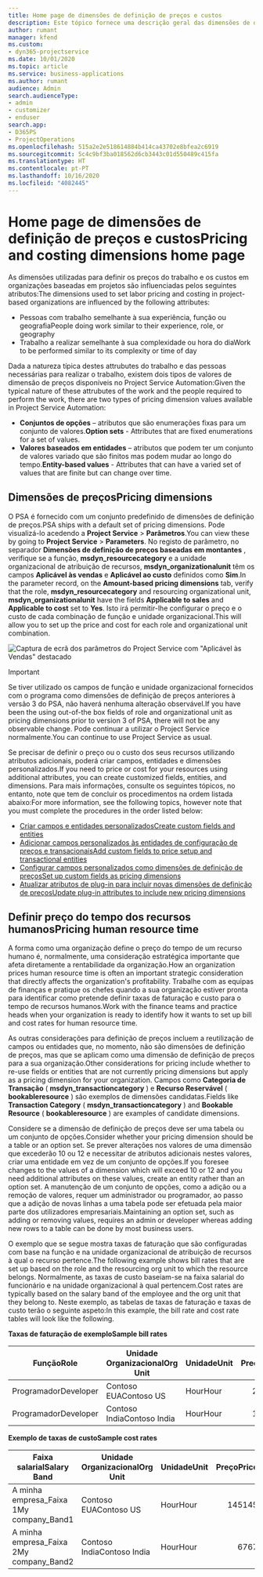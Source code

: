 ```yaml
---
title: Home page de dimensões de definição de preços e custos
description: Este tópico fornece uma descrição geral das dimensões de definição de preços.
author: rumant
manager: kfend
ms.custom:
- dyn365-projectservice
ms.date: 10/01/2020
ms.topic: article
ms.service: business-applications
ms.author: rumant
audience: Admin
search.audienceType:
- admin
- customizer
- enduser
search.app:
- D365PS
- ProjectOperations
ms.openlocfilehash: 515a2e2e518614884b414ca43702e8bfea2c6919
ms.sourcegitcommit: 5c4c9bf3ba018562d6cb3443c01d550489c415fa
ms.translationtype: HT
ms.contentlocale: pt-PT
ms.lasthandoff: 10/16/2020
ms.locfileid: "4082445"
---
```

# <a name="pricing-and-costing-dimensions-home-page"></a><span data-ttu-id="b78b0-103">Home page de dimensões de definição de preços e custos</span><span class="sxs-lookup"><span data-stu-id="b78b0-103">Pricing and costing dimensions home page</span></span>

<span data-ttu-id="b78b0-104">As dimensões utilizadas para definir os preços do trabalho e os custos em organizações baseadas em projetos são influenciadas pelos seguintes atributos:</span><span class="sxs-lookup"><span data-stu-id="b78b0-104">The dimensions used to set labor pricing and costing in project-based organizations are influenced by the following attributes:</span></span>

- <span data-ttu-id="b78b0-105">Pessoas com trabalho semelhante à sua experiência, função ou geografia</span><span class="sxs-lookup"><span data-stu-id="b78b0-105">People doing work similar to their experience, role, or geography</span></span>
- <span data-ttu-id="b78b0-106">Trabalho a realizar semelhante à sua complexidade ou hora do dia</span><span class="sxs-lookup"><span data-stu-id="b78b0-106">Work to be performed similar to its complexity or time of day</span></span>

<span data-ttu-id="b78b0-107">Dada a natureza típica destes attrubutes do trabalho e das pessoas necessárias para realizar o trabalho, existem dois tipos de valores de dimensão de preços disponíveis no Project Service Automation:</span><span class="sxs-lookup"><span data-stu-id="b78b0-107">Given the typical nature of these attrubutes of the work and the people required to perform the work, there are two types of pricing dimension values available in Project Service Automation:</span></span> 

- <span data-ttu-id="b78b0-108">**Conjuntos de opções** – atributos que são enumerações fixas para um conjunto de valores.</span><span class="sxs-lookup"><span data-stu-id="b78b0-108">**Option sets** - Attributes that are fixed enumerations for a set of values.</span></span>
- <span data-ttu-id="b78b0-109">**Valores baseados em entidades** – atributos que podem ter um conjunto de valores variado que são finitos mas podem mudar ao longo do tempo.</span><span class="sxs-lookup"><span data-stu-id="b78b0-109">**Entity-based values** - Attributes that can have a varied set of values that are finite but can change over time.</span></span>

## <a name="pricing-dimensions"></a><span data-ttu-id="b78b0-110">Dimensões de preços</span><span class="sxs-lookup"><span data-stu-id="b78b0-110">Pricing dimensions</span></span>

<span data-ttu-id="b78b0-111">O PSA é fornecido com um conjunto predefinido de dimensões de definição de preços.</span><span class="sxs-lookup"><span data-stu-id="b78b0-111">PSA ships with a default set of pricing dimensions.</span></span> <span data-ttu-id="b78b0-112">Pode visualizá-lo acedendo a **Project Service** > **Parâmetros**.</span><span class="sxs-lookup"><span data-stu-id="b78b0-112">You can view these by going to **Project Service** > **Parameters**.</span></span> <span data-ttu-id="b78b0-113">No registo de parâmetro, no separador **Dimensões de definição de preços baseadas em montantes** , verifique se a função, **msdyn_resourcecategory** e a unidade organizacional de atribuição de recursos, **msdyn_organizationalunit** têm os campos **Aplicável às vendas** e **Aplicável ao custo** definidos como **Sim**.</span><span class="sxs-lookup"><span data-stu-id="b78b0-113">In the parameter record, on the **Amount-based pricing dimensions** tab, verify that the role, **msdyn_resourcecategory** and resourcing organizational unit, **msdyn_organizationalunit** have the fields **Applicable to sales** and **Applicable to cost** set to **Yes**.</span></span> <span data-ttu-id="b78b0-114">Isto irá permitir-lhe configurar o preço e o custo de cada combinação de função e unidade organizacional.</span><span class="sxs-lookup"><span data-stu-id="b78b0-114">This will allow you to set up the price and cost for each role and organizational unit combination.</span></span>

![Captura de ecrã dos parâmetros do Project Service com "Aplicável às Vendas" destacado](media/PS-OOB-parameters.png)

> [!IMPORTANT]
> <span data-ttu-id="b78b0-116">Se tiver utilizado os campos de função e unidade organizacional fornecidos com o programa como dimensões de definição de preços anteriores à versão 3 do PSA, não haverá nenhuma alteração observável.</span><span class="sxs-lookup"><span data-stu-id="b78b0-116">If you have been the using out-of-the box fields of role and organizational unit as pricing dimensions prior to version 3 of PSA, there will not be any observable change.</span></span> <span data-ttu-id="b78b0-117">Pode continuar a utilizar o Project Service normalmente.</span><span class="sxs-lookup"><span data-stu-id="b78b0-117">You can continue to use Project Service as usual.</span></span> 

<span data-ttu-id="b78b0-118">Se precisar de definir o preço ou o custo dos seus recursos utilizando atributos adicionais, poderá criar campos, entidades e dimensões personalizados.</span><span class="sxs-lookup"><span data-stu-id="b78b0-118">If you need to price or cost for your resources using additional attributes, you can create customized fields, entities, and dimensions.</span></span> <span data-ttu-id="b78b0-119">Para mais informações, consulte os seguintes tópicos, no entanto, note que tem de concluir os procedimentos na ordem listada abaixo:</span><span class="sxs-lookup"><span data-stu-id="b78b0-119">For more information, see the following topics, however note that you must complete the procedures in the order listed below:</span></span>

- [<span data-ttu-id="b78b0-120">Criar campos e entidades personalizados</span><span class="sxs-lookup"><span data-stu-id="b78b0-120">Create custom fields and entities</span></span>](create-custom-fields-entities.md)
- [<span data-ttu-id="b78b0-121">Adicionar campos personalizados às entidades de configuração de preços e transacionais</span><span class="sxs-lookup"><span data-stu-id="b78b0-121">Add custom fields to price setup and transactional entities</span></span>](field-references.md)
- [<span data-ttu-id="b78b0-122">Configurar campos personalizados como dimensões de definição de preços</span><span class="sxs-lookup"><span data-stu-id="b78b0-122">Set up custom fields as pricing dimensions</span></span>](set-up-pricing-dimensions.md)
- [<span data-ttu-id="b78b0-123">Atualizar atributos de plug-in para incluir novas dimensões de definição de preços</span><span class="sxs-lookup"><span data-stu-id="b78b0-123">Update plug-in attributes to include new pricing dimensions</span></span>](update-plug-in-attributes.md)

## <a name="pricing-human-resource-time"></a><span data-ttu-id="b78b0-124">Definir preço do tempo dos recursos humanos</span><span class="sxs-lookup"><span data-stu-id="b78b0-124">Pricing human resource time</span></span>
<span data-ttu-id="b78b0-125">A forma como uma organização define o preço do tempo de um recurso humano é, normalmente, uma consideração estratégica importante que afeta diretamente a rentabilidade da organização.</span><span class="sxs-lookup"><span data-stu-id="b78b0-125">How an organization prices human resource time is often an important strategic consideration that directly affects the organization's profitability.</span></span> <span data-ttu-id="b78b0-126">Trabalhe com as equipas de finanças e pratique os chefes quando a sua organização estiver pronta para identificar como pretende definir taxas de faturação e custo para o tempo de recursos humanos.</span><span class="sxs-lookup"><span data-stu-id="b78b0-126">Work with the finance teams and practice heads when your organization is ready to identify how it wants to set up bill and cost rates for human resource time.</span></span>

<span data-ttu-id="b78b0-127">As outras considerações para definição de preços incluem a reutilização de campos ou entidades que, no momento, não são dimensões de definição de preços, mas que se aplicam como uma dimensão de definição de preços para a sua organização.</span><span class="sxs-lookup"><span data-stu-id="b78b0-127">Other considerations for pricing include whether to re-use fields or entities that are not currently pricing dimensions but apply as a pricing dimension for your organization.</span></span> <span data-ttu-id="b78b0-128">Campos como **Categoria de Transação** ( **msdyn_transactioncategory** ) e **Recurso Reservável** ( **bookableresource** ) são exemplos de dimensões candidatas.</span><span class="sxs-lookup"><span data-stu-id="b78b0-128">Fields like **Transaction Category** ( **msdyn_transactioncategory** ) and **Bookable Resource** ( **bookableresource** ) are examples of candidate dimensions.</span></span> 

<span data-ttu-id="b78b0-129">Considere se a dimensão de definição de preços deve ser uma tabela ou um conjunto de opções.</span><span class="sxs-lookup"><span data-stu-id="b78b0-129">Consider whether your pricing dimension should be a table or an option set.</span></span> <span data-ttu-id="b78b0-130">Se prever alterações nos valores de uma dimensão que excederão 10 ou 12 e necessitar de atributos adicionais nestes valores, criar uma entidade em vez de um conjunto de opções.</span><span class="sxs-lookup"><span data-stu-id="b78b0-130">If you foresee changes to the values of a dimension which will exceed 10 or 12 and you need additional attributes on these values, create an entity rather than an option set.</span></span> <span data-ttu-id="b78b0-131">A manutenção de um conjunto de opções, como a adição ou a remoção de valores, requer um administrador ou programador, ao passo que a adição de novas linhas a uma tabela pode ser efetuada pela maior parte dos utilizadores empresariais.</span><span class="sxs-lookup"><span data-stu-id="b78b0-131">Maintaining an option set, such as adding or removing values, requires an admin or developer whereas adding new rows to a table can be done by most business users.</span></span>

<span data-ttu-id="b78b0-132">O exemplo que se segue mostra taxas de faturação que são configuradas com base na função e na unidade organizacional de atribuição de recursos à qual o recurso pertence.</span><span class="sxs-lookup"><span data-stu-id="b78b0-132">The following example shows bill rates that are set up based on the role and the resourcing org unit to which the resource belongs.</span></span> <span data-ttu-id="b78b0-133">Normalmente, as taxas de custo baseiam-se na faixa salarial do funcionário e na unidade organizacional à qual pertencem.</span><span class="sxs-lookup"><span data-stu-id="b78b0-133">Cost rates are typically based on the salary band of the employee and the org unit that they belong to.</span></span> <span data-ttu-id="b78b0-134">Neste exemplo, as tabelas de taxas de faturação e taxas de custo terão o seguinte aspeto:</span><span class="sxs-lookup"><span data-stu-id="b78b0-134">In this example, the bill rate and cost rate tables will look like the following.</span></span>

<span data-ttu-id="b78b0-135">**Taxas de faturação de exemplo**</span><span class="sxs-lookup"><span data-stu-id="b78b0-135">**Sample bill rates**</span></span>

| <span data-ttu-id="b78b0-136">Função</span><span class="sxs-lookup"><span data-stu-id="b78b0-136">Role</span></span>        | <span data-ttu-id="b78b0-137">Unidade Organizacional</span><span class="sxs-lookup"><span data-stu-id="b78b0-137">Org Unit</span></span>    |<span data-ttu-id="b78b0-138">Unidade</span><span class="sxs-lookup"><span data-stu-id="b78b0-138">Unit</span></span>      |<span data-ttu-id="b78b0-139">Preço</span><span class="sxs-lookup"><span data-stu-id="b78b0-139">Price</span></span>      |<span data-ttu-id="b78b0-140">Moeda</span><span class="sxs-lookup"><span data-stu-id="b78b0-140">Currency</span></span>  |
| ------------|-------------|----------|----------:|----------|
| <span data-ttu-id="b78b0-141">Programador</span><span class="sxs-lookup"><span data-stu-id="b78b0-141">Developer</span></span>   | <span data-ttu-id="b78b0-142">Contoso EUA</span><span class="sxs-lookup"><span data-stu-id="b78b0-142">Contoso US</span></span>  |<span data-ttu-id="b78b0-143">Hour</span><span class="sxs-lookup"><span data-stu-id="b78b0-143">Hour</span></span> | <span data-ttu-id="b78b0-144">200</span><span class="sxs-lookup"><span data-stu-id="b78b0-144">200</span></span>|<span data-ttu-id="b78b0-145">USD</span><span class="sxs-lookup"><span data-stu-id="b78b0-145">USD</span></span>     |
| <span data-ttu-id="b78b0-146">Programador</span><span class="sxs-lookup"><span data-stu-id="b78b0-146">Developer</span></span>   | <span data-ttu-id="b78b0-147">Contoso India</span><span class="sxs-lookup"><span data-stu-id="b78b0-147">Contoso India</span></span> |<span data-ttu-id="b78b0-148">Hour</span><span class="sxs-lookup"><span data-stu-id="b78b0-148">Hour</span></span>|   <span data-ttu-id="b78b0-149">112</span><span class="sxs-lookup"><span data-stu-id="b78b0-149">112</span></span>|<span data-ttu-id="b78b0-150">USD</span><span class="sxs-lookup"><span data-stu-id="b78b0-150">USD</span></span>     |


<span data-ttu-id="b78b0-151">**Exemplo de taxas de custo**</span><span class="sxs-lookup"><span data-stu-id="b78b0-151">**Sample cost rates**</span></span>

| <span data-ttu-id="b78b0-152">Faixa salarial</span><span class="sxs-lookup"><span data-stu-id="b78b0-152">Salary Band</span></span>     | <span data-ttu-id="b78b0-153">Unidade Organizacional</span><span class="sxs-lookup"><span data-stu-id="b78b0-153">Org Unit</span></span>    |<span data-ttu-id="b78b0-154">Unidade</span><span class="sxs-lookup"><span data-stu-id="b78b0-154">Unit</span></span>      |<span data-ttu-id="b78b0-155">Preço</span><span class="sxs-lookup"><span data-stu-id="b78b0-155">Price</span></span>      |<span data-ttu-id="b78b0-156">Moeda</span><span class="sxs-lookup"><span data-stu-id="b78b0-156">Currency</span></span>  |
| ----------------|-------------|----------|----------:|----------|
| <span data-ttu-id="b78b0-157">A minha empresa_Faixa 1</span><span class="sxs-lookup"><span data-stu-id="b78b0-157">My company_Band1</span></span> | <span data-ttu-id="b78b0-158">Contoso EUA</span><span class="sxs-lookup"><span data-stu-id="b78b0-158">Contoso US</span></span>  |<span data-ttu-id="b78b0-159">Hour</span><span class="sxs-lookup"><span data-stu-id="b78b0-159">Hour</span></span> | <span data-ttu-id="b78b0-160">145</span><span class="sxs-lookup"><span data-stu-id="b78b0-160">145</span></span>|<span data-ttu-id="b78b0-161">USD</span><span class="sxs-lookup"><span data-stu-id="b78b0-161">USD</span></span>     |
| <span data-ttu-id="b78b0-162">A minha empresa_Faixa 2</span><span class="sxs-lookup"><span data-stu-id="b78b0-162">My company_Band2</span></span> | <span data-ttu-id="b78b0-163">Contoso India</span><span class="sxs-lookup"><span data-stu-id="b78b0-163">Contoso India</span></span> |<span data-ttu-id="b78b0-164">Hour</span><span class="sxs-lookup"><span data-stu-id="b78b0-164">Hour</span></span>|   <span data-ttu-id="b78b0-165">67</span><span class="sxs-lookup"><span data-stu-id="b78b0-165">67</span></span>|<span data-ttu-id="b78b0-166">USD</span><span class="sxs-lookup"><span data-stu-id="b78b0-166">USD</span></span>     |

